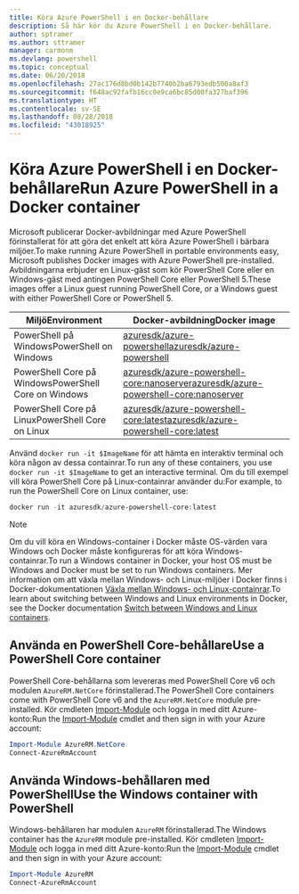 ```yaml
---
title: Köra Azure PowerShell i en Docker-behållare
description: Så här kör du Azure PowerShell i en Docker-behållare.
author: sptramer
ms.author: sttramer
manager: carmonm
ms.devlang: powershell
ms.topic: conceptual
ms.date: 06/20/2018
ms.openlocfilehash: 27ac176d8bd0b142b7740b2ba6793edb500a8af3
ms.sourcegitcommit: f648ac92fafb16cc0e9ca6bc85d00fa327baf396
ms.translationtype: HT
ms.contentlocale: sv-SE
ms.lasthandoff: 08/28/2018
ms.locfileid: "43018925"
---
```

# <a name="run-azure-powershell-in-a-docker-container"></a><span data-ttu-id="3856a-103">Köra Azure PowerShell i en Docker-behållare</span><span class="sxs-lookup"><span data-stu-id="3856a-103">Run Azure PowerShell in a Docker container</span></span>

<span data-ttu-id="3856a-104">Microsoft publicerar Docker-avbildningar med Azure PowerShell förinstallerat för att göra det enkelt att köra Azure PowerShell i bärbara miljöer.</span><span class="sxs-lookup"><span data-stu-id="3856a-104">To make running Azure PowerShell in portable environments easy, Microsoft publishes Docker images with Azure PowerShell pre-installed.</span></span> <span data-ttu-id="3856a-105">Avbildningarna erbjuder en Linux-gäst som kör PowerShell Core eller en Windows-gäst med antingen PowerShell Core eller PowerShell 5.</span><span class="sxs-lookup"><span data-stu-id="3856a-105">These images offer a Linux guest running PowerShell Core, or a Windows guest with either PowerShell Core or PowerShell 5.</span></span>

| <span data-ttu-id="3856a-106">Miljö</span><span class="sxs-lookup"><span data-stu-id="3856a-106">Environment</span></span> | <span data-ttu-id="3856a-107">Docker-avbildning</span><span class="sxs-lookup"><span data-stu-id="3856a-107">Docker image</span></span> |
|-------------|--------------|
| <span data-ttu-id="3856a-108">PowerShell på Windows</span><span class="sxs-lookup"><span data-stu-id="3856a-108">PowerShell on Windows</span></span> | [<span data-ttu-id="3856a-109">azuresdk/azure-powershell</span><span class="sxs-lookup"><span data-stu-id="3856a-109">azuresdk/azure-powershell</span></span>](https://hub.docker.com/r/azuresdk/azure-powershell/) |
| <span data-ttu-id="3856a-110">PowerShell Core på Windows</span><span class="sxs-lookup"><span data-stu-id="3856a-110">PowerShell Core on Windows</span></span> | [<span data-ttu-id="3856a-111">azuresdk/azure-powershell-core:nanoserver</span><span class="sxs-lookup"><span data-stu-id="3856a-111">azuresdk/azure-powershell-core:nanoserver</span></span>](https://hub.docker.com/r/azuresdk/azure-powershell-core/) |
| <span data-ttu-id="3856a-112">PowerShell Core på Linux</span><span class="sxs-lookup"><span data-stu-id="3856a-112">PowerShell Core on Linux</span></span> | [<span data-ttu-id="3856a-113">azuresdk/azure-powershell-core:latest</span><span class="sxs-lookup"><span data-stu-id="3856a-113">azuresdk/azure-powershell-core:latest</span></span>](https://hub.docker.com/r/azuresdk/azure-powershell-core/) |

<span data-ttu-id="3856a-114">Använd `docker run -it $ImageName` för att hämta en interaktiv terminal och köra någon av dessa containrar.</span><span class="sxs-lookup"><span data-stu-id="3856a-114">To run any of these containers, you use `docker run -it $ImageName` to get an interactive terminal.</span></span> <span data-ttu-id="3856a-115">Om du till exempel vill köra PowerShell Core på Linux-containrar använder du:</span><span class="sxs-lookup"><span data-stu-id="3856a-115">For example, to run the PowerShell Core on Linux container, use:</span></span>

```powershell
docker run -it azuresdk/azure-powershell-core:latest
```

> [!NOTE]
> <span data-ttu-id="3856a-116">Om du vill köra en Windows-container i Docker måste OS-värden vara Windows och Docker måste konfigureras för att köra Windows-containrar.</span><span class="sxs-lookup"><span data-stu-id="3856a-116">To run a Windows container in Docker, your host OS must be Windows and Docker must be set to run Windows containers.</span></span> <span data-ttu-id="3856a-117">Mer information om att växla mellan Windows- och Linux-miljöer i Docker finns i Docker-dokumentationen [Växla mellan Windows- och Linux-containrar](https://docs.docker.com/docker-for-windows/#switch-between-windows-and-linux-containers).</span><span class="sxs-lookup"><span data-stu-id="3856a-117">To learn about switching between Windows and Linux environments in Docker, see the Docker documentation [Switch between Windows and Linux containers](https://docs.docker.com/docker-for-windows/#switch-between-windows-and-linux-containers).</span></span>

## <a name="use-a-powershell-core-container"></a><span data-ttu-id="3856a-118">Använda en PowerShell Core-behållare</span><span class="sxs-lookup"><span data-stu-id="3856a-118">Use a PowerShell Core container</span></span>

<span data-ttu-id="3856a-119">PowerShell Core-behållarna som levereras med PowerShell Core v6 och modulen `AzureRM.NetCore` förinstallerad.</span><span class="sxs-lookup"><span data-stu-id="3856a-119">The PowerShell Core containers come with PowerShell Core v6 and the `AzureRM.NetCore` module pre-installed.</span></span> <span data-ttu-id="3856a-120">Kör cmdleten [Import-Module](/powershell/module/microsoft.powershell.core/import-module) och logga in med ditt Azure-konto:</span><span class="sxs-lookup"><span data-stu-id="3856a-120">Run the [Import-Module](/powershell/module/microsoft.powershell.core/import-module) cmdlet and then sign in with your Azure account:</span></span>

```powershell
Import-Module AzureRM.NetCore
Connect-AzureRmAccount
```

## <a name="use-the-windows-container-with-powershell"></a><span data-ttu-id="3856a-121">Använda Windows-behållaren med PowerShell</span><span class="sxs-lookup"><span data-stu-id="3856a-121">Use the Windows container with PowerShell</span></span>

<span data-ttu-id="3856a-122">Windows-behållaren har modulen `AzureRM` förinstallerad.</span><span class="sxs-lookup"><span data-stu-id="3856a-122">The Windows container has the `AzureRM` module pre-installed.</span></span> <span data-ttu-id="3856a-123">Kör cmdleten [Import-Module](/powershell/module/microsoft.powershell.core/import-module) och logga in med ditt Azure-konto:</span><span class="sxs-lookup"><span data-stu-id="3856a-123">Run the [Import-Module](/powershell/module/microsoft.powershell.core/import-module) cmdlet and then sign in with your Azure account:</span></span>

```powershell
Import-Module AzureRM
Connect-AzureRmAccount
```
